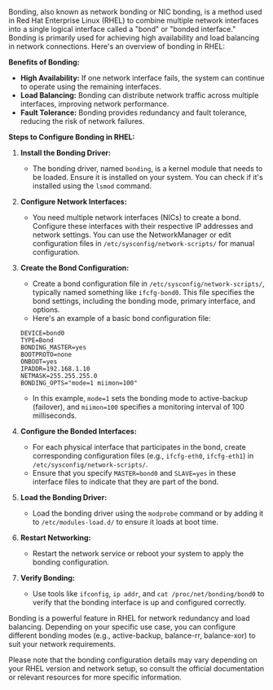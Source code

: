 Bonding, also known as network bonding or NIC bonding, is a method used in Red Hat Enterprise Linux (RHEL) to combine multiple network interfaces into a single logical interface called a "bond" or "bonded interface." Bonding is primarily used for achieving high availability and load balancing in network connections. Here's an overview of bonding in RHEL:

**Benefits of Bonding:**
- **High Availability:** If one network interface fails, the system can continue to operate using the remaining interfaces.
- **Load Balancing:** Bonding can distribute network traffic across multiple interfaces, improving network performance.
- **Fault Tolerance:** Bonding provides redundancy and fault tolerance, reducing the risk of network failures.

**Steps to Configure Bonding in RHEL:**

1. **Install the Bonding Driver:**
   - The bonding driver, named `bonding`, is a kernel module that needs to be loaded. Ensure it is installed on your system. You can check if it's installed using the `lsmod` command.

2. **Configure Network Interfaces:**
   - You need multiple network interfaces (NICs) to create a bond. Configure these interfaces with their respective IP addresses and network settings. You can use the NetworkManager or edit configuration files in `/etc/sysconfig/network-scripts/` for manual configuration.

3. **Create the Bond Configuration:**
   - Create a bond configuration file in `/etc/sysconfig/network-scripts/`, typically named something like `ifcfg-bond0`. This file specifies the bond settings, including the bonding mode, primary interface, and options.
   - Here's an example of a basic bond configuration file:

   ```plaintext
   DEVICE=bond0
   TYPE=Bond
   BONDING_MASTER=yes
   BOOTPROTO=none
   ONBOOT=yes
   IPADDR=192.168.1.10
   NETMASK=255.255.255.0
   BONDING_OPTS="mode=1 miimon=100"
   ```

   - In this example, `mode=1` sets the bonding mode to active-backup (failover), and `miimon=100` specifies a monitoring interval of 100 milliseconds.

4. **Configure the Bonded Interfaces:**
   - For each physical interface that participates in the bond, create corresponding configuration files (e.g., `ifcfg-eth0`, `ifcfg-eth1`) in `/etc/sysconfig/network-scripts/`.
   - Ensure that you specify `MASTER=bond0` and `SLAVE=yes` in these interface files to indicate that they are part of the bond.

5. **Load the Bonding Driver:**
   - Load the bonding driver using the `modprobe` command or by adding it to `/etc/modules-load.d/` to ensure it loads at boot time.

6. **Restart Networking:**
   - Restart the network service or reboot your system to apply the bonding configuration.

7. **Verify Bonding:**
   - Use tools like `ifconfig`, `ip addr`, and `cat /proc/net/bonding/bond0` to verify that the bonding interface is up and configured correctly.

Bonding is a powerful feature in RHEL for network redundancy and load balancing. Depending on your specific use case, you can configure different bonding modes (e.g., active-backup, balance-rr, balance-xor) to suit your network requirements.

Please note that the bonding configuration details may vary depending on your RHEL version and network setup, so consult the official documentation or relevant resources for more specific information.

